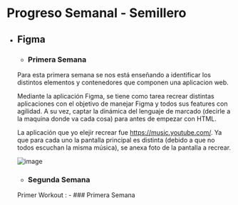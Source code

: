 # Progreso Semanal - Semillero 
- ## Figma
    - ### Primera Semana
    Para esta primera semana se nos está enseñando a identificar los distintos elementos y contenedores que componen una aplicacion web.

    Mediante la aplicación Figma, se tiene como tarea recrear distintas aplicaciones con el objetivo de manejar Figma y todos sus features con agilidad. A su vez, captar la dinámica del lenguaje de marcado (decirle a la maquina donde va cada cosa) para antes de empezar con HTML.

    La aplicación que yo elejir recrear fue https://music.youtube.com/. Ya que para cada uno la pantalla principal es distinta (debido a que no todos escuchan la misma música), se anexa foto de la pantalla a recrear.

    ![image](https://user-images.githubusercontent.com/43793760/125354538-8afe0680-e329-11eb-8610-510f972a3d44.png)


    - ### Segunda Semana
    Primer Workout : - ### Primera Semana
